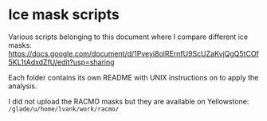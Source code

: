 # Ice mask scripts

Various scripts belonging to this document where I compare different ice masks: https://docs.google.com/document/d/1Pveyi8olRErnfU9ScUZaKvjQgQ5tCOf5KL1tAdxdZfU/edit?usp=sharing

Each folder contains its own README with UNIX instructions on to apply the analysis.

I did not upload the RACMO masks but they are available on Yellowstone: `/glade/u/home/lvank/work/racmo/`
